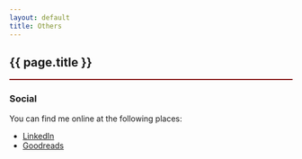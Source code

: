 ```yaml
---
layout: default
title: Others
---
```

<!--navigation_weight: 5-->
<div style="border-bottom: 2px  solid #800000;">

## {{ page.title }}

</div>

### Social

You can find me online at the following places:

+ [LinkedIn](https://www.linkedin.com/in/subhadipchowdhury/)
+ [Goodreads](https://www.goodreads.com/subhadip)

<!-- Travel Album -->